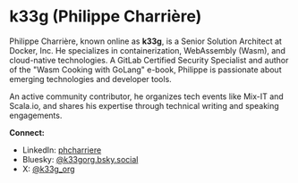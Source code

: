 # k33g (Philippe Charrière)

Philippe Charrière, known online as **k33g**, is a Senior Solution Architect at Docker, Inc. He specializes in containerization, WebAssembly (Wasm), and cloud-native technologies. A GitLab Certified Security Specialist and author of the "Wasm Cooking with GoLang" e-book, Philippe is passionate about emerging technologies and developer tools.

An active community contributor, he organizes tech events like Mix-IT and Scala.io, and shares his expertise through technical writing and speaking engagements.

**Connect:**
- LinkedIn: [phcharriere](https://www.linkedin.com/in/phcharriere/)
- Bluesky: [@k33gorg.bsky.social](https://bsky.app/profile/k33gorg.bsky.social)
- X: [@k33g_org](https://x.com/k33g_org)

